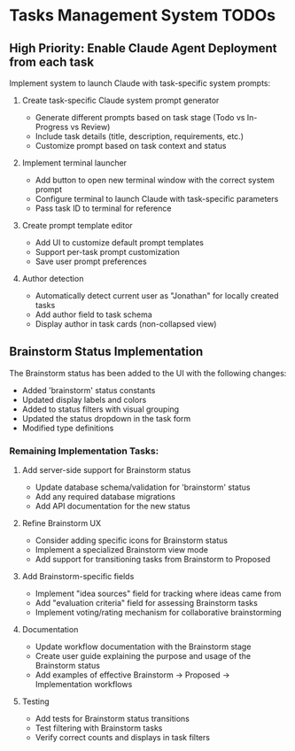 # Tasks Management System TODOs

## High Priority: Enable Claude Agent Deployment from each task

Implement system to launch Claude with task-specific system prompts:

1. Create task-specific Claude system prompt generator
   - Generate different prompts based on task stage (Todo vs In-Progress vs Review)
   - Include task details (title, description, requirements, etc.)
   - Customize prompt based on task context and status

2. Implement terminal launcher
   - Add button to open new terminal window with the correct system prompt
   - Configure terminal to launch Claude with task-specific parameters
   - Pass task ID to terminal for reference

3. Create prompt template editor
   - Add UI to customize default prompt templates
   - Support per-task prompt customization
   - Save user prompt preferences

4. Author detection
   - Automatically detect current user as "Jonathan" for locally created tasks
   - Add author field to task schema
   - Display author in task cards (non-collapsed view)

## Brainstorm Status Implementation

The Brainstorm status has been added to the UI with the following changes:
- Added 'brainstorm' status constants
- Updated display labels and colors
- Added to status filters with visual grouping
- Updated the status dropdown in the task form
- Modified type definitions

### Remaining Implementation Tasks:

1. Add server-side support for Brainstorm status
   - Update database schema/validation for 'brainstorm' status
   - Add any required database migrations
   - Add API documentation for the new status

2. Refine Brainstorm UX
   - Consider adding specific icons for Brainstorm status
   - Implement a specialized Brainstorm view mode
   - Add support for transitioning tasks from Brainstorm to Proposed

3. Add Brainstorm-specific fields
   - Implement "idea sources" field for tracking where ideas came from
   - Add "evaluation criteria" field for assessing Brainstorm tasks
   - Implement voting/rating mechanism for collaborative brainstorming

4. Documentation
   - Update workflow documentation with the Brainstorm stage
   - Create user guide explaining the purpose and usage of the Brainstorm status
   - Add examples of effective Brainstorm -> Proposed -> Implementation workflows

5. Testing
   - Add tests for Brainstorm status transitions
   - Test filtering with Brainstorm tasks
   - Verify correct counts and displays in task filters